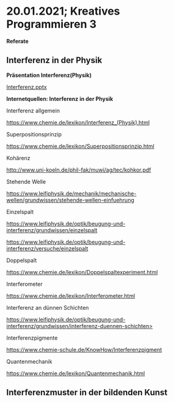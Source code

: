 # 20.01.2021; Kreatives Programmieren 3

**Referate**

## Interferenz in der Physik

**Präsentation Interferenz(Physik)**

 [Interferenz.pptx](Interferenz.pptx)

**Internetquellen: Interferenz in der Physik** 

Interferenz allgemein 

<https://www.chemie.de/lexikon/Interferenz_(Physik).html> 

Superpositionsprinzip 

<https://www.chemie.de/lexikon/Superpositionsprinzip.html>

Kohärenz 

<http://www.uni-koeln.de/phil-fak/muwi/ag/tec/kohkor.pdf>

Stehende Welle 

<https://www.leifiphysik.de/mechanik/mechanische-wellen/grundwissen/stehende-wellen-einfuehrung>

Einzelspalt 

<https://www.leifiphysik.de/optik/beugung-und-interferenz/grundwissen/einzelspalt>

<https://www.leifiphysik.de/optik/beugung-und-interferenz/versuche/einzelspalt> 

Doppelspalt 

<https://www.chemie.de/lexikon/Doppelspaltexperiment.html>

Interferometer 

<https://www.chemie.de/lexikon/Interferometer.html>

Interferenz an dünnen Schichten 

https://www.leifiphysik.de/optik/beugung-und-interferenz/grundwissen/interferenz-duennen-schichten>

Interferenzpigmente 

<https://www.chemie-schule.de/KnowHow/Interferenzpigment>

Quantenmechanik 

<https://www.chemie.de/lexikon/Quantenmechanik.html>


## Interferenzmuster in der bildenden Kunst